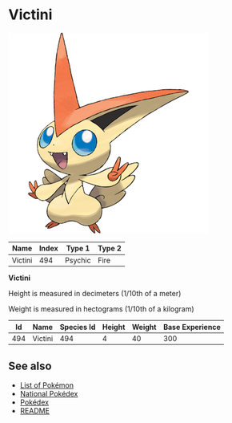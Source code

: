 # Victini


![Victini](images/494.png)

| **Name** | **Index** | **Type 1** | **Type 2** |
|----|----|----|----|
| Victini | 494 | Psychic | Fire  |

**Victini** 


Height is measured in decimeters (1/10th of a meter)

Weight is measured in hectograms (1/10th of a kilogram)

| **Id** | **Name** | **Species Id** | **Height** | **Weight** | **Base Experience** |
|--------|----------|----------------|------------|------------|---------------------|
| 494 | Victini | 494 | 4 | 40 | 300 |


## See also

- [List of Pokémon](../pokemon.md)
- [National Pokédex](../national_pokedex.md)
- [Pokédex](../pokedex.md)
- [README](../README.md)
